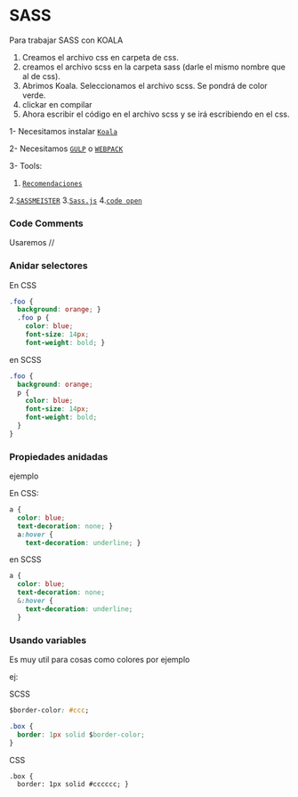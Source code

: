 <h1>SASS</h1>

Para trabajar SASS con KOALA
1. Creamos el archivo css en carpeta de css.
2. creamos el archivo scss en la carpeta sass (darle el mismo nombre que al de css).
3. Abrimos Koala. Seleccionamos el archivo scss. Se pondrá de color verde. 
4. clickar en compilar
5. Ahora escribir el código en el archivo scss y se irá escribiendo en el css.

1- Necesitamos instalar [`Koala`](http://koala-app.com/)

2- Necesitamos [`GULP`](http://ryanchristiani.com/getting-started-with-gulp-and-sass/) o [`WEBPACK`](http://eng.localytics.com/faster-sass-builds-with-webpack/)

3- Tools:

1. [`Recomendaciones`](http://noeticforce.com/best-sass-tools-for-modern-web-design)

2.[`SASSMEISTER`](https://www.sassmeister.com/)
3.[`Sass.js`](http://sass.js.org/)
4.[`code open`](https://codepen.io/pen)

<h3>Code Comments</h3>

Usaremos //

<h3>Anidar selectores</h3>

En CSS

```css
.foo {
  background: orange; }
  .foo p {
    color: blue;
    font-size: 14px;
    font-weight: bold; }
```

en SCSS

```css
.foo {
  background: orange;
  p {
    color: blue;
    font-size: 14px;
    font-weight: bold;
  }
}
```

<h3>Propiedades anidadas</h3>

ejemplo

En CSS:

```css
a {
  color: blue;
  text-decoration: none; }
  a:hover {
    text-decoration: underline; }
```

en SCSS

```css
a {
  color: blue;
  text-decoration: none;
  &:hover {
    text-decoration: underline;
  }
```

<h3>Usando variables</h3>

Es muy util para cosas como colores por ejemplo

ej:

SCSS

```css
$border-color: #ccc;

.box {
  border: 1px solid $border-color;
}
```

CSS

```
.box {
  border: 1px solid #cccccc; }
```







